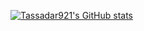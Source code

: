 [![Tassadar921's GitHub stats](https://github-readme-stats.vercel.app/api?username=Tassadar921)](https://github.com/Tassadar921/github-readme-stats)
